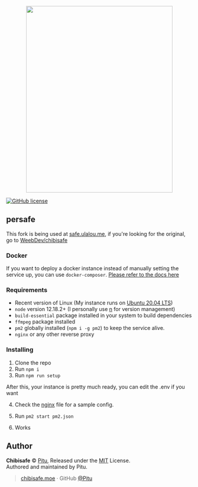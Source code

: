 <p align="center">
  <img width="396" height="504" src="https://safe.ulalou.me/y16n0zb94p3q.png">
</p>

[![GitHub license](https://img.shields.io/badge/license-MIT-blue.svg?style=flat-square)](https://raw.githubusercontent.com/kanadeko/Kuro/master/LICENSE)

## persafe

This fork is being used at [safe.ulalou.me](safe.ulalou.me), if you're looking for the original, go to [WeebDev/chibisafe](github.com/WeebDev/chibisafe)

### Docker
If you want to deploy a docker instance instead of manually setting the service up, you can use `docker-composer`.
[Please refer to the docs here](docs/docker.md)

### Requirements

- Recent version of Linux (My instance runs on [Ubuntu 20.04 LTS](https://ubuntu.com/download/server#downloads))
- `node` version 12.18.2+ (I personally use [n](https://github.com/tj/n) for version management)
- `build-essential` package installed in your system to build dependencies
- `ffmpeg` package installed
- `pm2` globally installed (`npm i -g pm2`) to keep the service alive.
- `nginx` or any other reverse proxy

### Installing

1. Clone the repo
2. Run `npm i`
3. Run `npm run setup`

After this, your instance is pretty much ready, you can edit the .env if you want

4. Check the [nginx](docs/nginx.md) file for a sample config.

5. Run `pm2 start pm2.json`
6. Works

## Author

**Chibisafe** © [Pitu](https://github.com/Pitu), Released under the [MIT](https://github.com/WeebDev/chibisafe/blob/master/LICENSE) License.<br>
Authored and maintained by Pitu.

> [chibisafe.moe](https://chibisafe.moe) · GitHub [@Pitu](https://github.com/Pitu)

